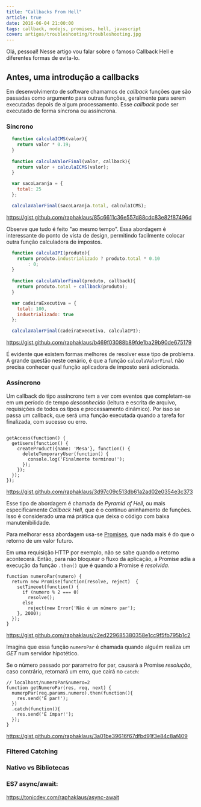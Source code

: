 ```yaml
---
title: "Callbacks From Hell"
article: true
date: 2016-06-04 21:00:00
tags: callback, nodejs, promises, hell, javascript
cover: artigos/troubleshooting/troubleshooting.jpg
---
```


Olá, pessoal! Nesse artigo vou falar sobre o famoso Callback Hell e diferentes formas de evita-lo.

## Antes, uma introdução a callbacks

Em desenvolvimento de software chamamos de *callback* funções que são passadas como argumento para outras funções, geralmente para serem
executadas depois de algum processamento. Esse *callback* pode ser executado de forma síncrona ou assíncrona.

### Síncrono

```javascript
  function calculaICMS(valor){
    return valor * 0.19;
  }
  
  function calculaValorFinal(valor, callback){
    return valor + calculaICMS(valor);
  }

  var sacoLaranja = {
    total: 25
  };

  calculaValorFinal(sacoLaranja.total, calculaICMS);
```

https://gist.github.com/raphaklaus/85c6611c36e557d88cdc83e82f87496d

Observe que tudo é feito "ao mesmo tempo". Essa abordagem é interessante do ponto de vista de design, permitindo facilmente
colocar outra função calculadora de impostos.

```javascript
  function calculaIPI(produto){
    return produto.industrializado ? produto.total * 0.10
    	: 0;
  }
  
  function calculaValorFinal(produto, callback){
    return produto.total + callback(produto);
  }

  var cadeiraExecutiva = {
    total: 100,
    industrializado: true
  };

  calculaValorFinal(cadeiraExecutiva, calculaIPI);
```

https://gist.github.com/raphaklaus/b469f03088b89fde1ba29b90de675179

É evidente que existem formas melhores de resolver esse tipo de problema. A grande questão neste cenário, é que a função 
`calculaValorFinal` não precisa conhecer qual função aplicadora de imposto será adicionada.

### Assíncrono

Um callback do tipo assíncrono tem a ver com eventos que completam-se em um período de tempo *desconhecido* 
(leitura e escrita de arquivo, requisições de todos os tipos e processamento dinâmico). Por isso se passa um callback, que será uma função executada quando a tarefa for finalizada, com sucesso ou erro.

```

getAccess(function() {
  getUsers(function() {
    createProduct({name: 'Mesa'}, function() {
      deleteTemporaryUser(function() {
        console.log('Finalmente terminou!');
      });
    });
  });
});

```

https://gist.github.com/raphaklaus/3d97c09c513db61a2ad02e0354e3c373

Esse tipo de abordagem é chamada de *Pyramid of Hell*, ou mais especificamente *Callback Hell*, que é o contínuo aninhamento de funções. Isso é considerado uma má prática que deixa o código com baixa manutenibilidade.

Para melhorar essa abordagem usa-se [Promises](https://promisesaplus.com/), que nada mais é do que o retorno de um valor futuro.

Em uma requisição HTTP por exemplo, não se sabe quando o retorno acontecerá. Então, para não bloquear o fluxo da aplicação, a Promise adia a execução da função `.then()` que é quando a Promise é *resolvida*.

```
function numeroPar(numero) {
  return new Promise(function(resolve, reject)  {
    setTimeout(function() {
      if (numero % 2 === 0)
        resolve();
      else
        reject(new Error('Não é um número par');
    }, 2000);
  });
}
```

https://gist.github.com/raphaklaus/c2ed229685380358e1cc9f5fb795b1c2

Imagina que essa função `numeroPar` é chamada quando alguém realiza um *GET* num servidor hipotético.

Se o número passado por parametro for par, causará a Promise *resolução*, caso contrário, retornará um erro, que cairá no `catch`:


```
// localhost/numeroPar&numero=2
function getNumeroPar(res, req, next) {
  numerpPar(req.params.numero).then(function(){
    res.send('É par!');
  })
  .catch(function(){
    res.send('É ímpar!');
  });
}

```

https://gist.github.com/raphaklaus/3a01be39616f67dfbd91f3e84c8af409


### Filtered Catching

### Nativo vs Bibliotecas

### ES7 async/await:

https://tonicdev.com/raphaklaus/async-await
